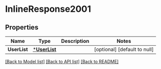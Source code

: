 # InlineResponse2001

## Properties
Name | Type | Description | Notes
------------ | ------------- | ------------- | -------------
**UserList** | [***UserList**](UserList.md) |  | [optional] [default to null]

[[Back to Model list]](../README.md#documentation-for-models) [[Back to API list]](../README.md#documentation-for-api-endpoints) [[Back to README]](../README.md)


